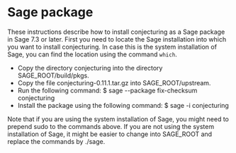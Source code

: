 Sage package
============

These instructions describe how to install conjecturing as a Sage package in
Sage 7.3 or later.
First you need to locate the Sage installation into which you want to install
conjecturing. In case this is the system installation of Sage, you can find
the location using the command `which`.

 * Copy the directory conjecturing into the directory SAGE_ROOT/build/pkgs.
 * Copy the file conjecturing-0.11.1.tar.gz into SAGE_ROOT/upstream.
 * Run the following command:
     $ sage --package fix-checksum conjecturing
 * Install the package using the following command:
     $ sage -i conjecturing

Note that if you are using the system installation of Sage, you might need to
prepend sudo to the commands above. If you are not using the system installation
of Sage, it might be easier to change into SAGE_ROOT and replace the commands by
./sage. 
